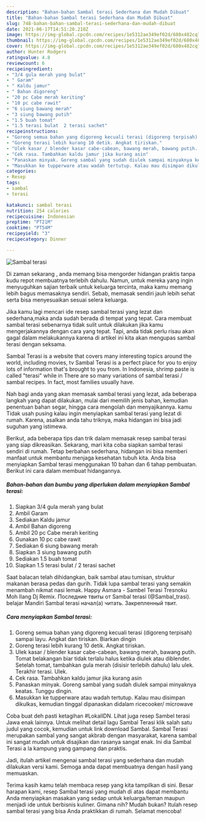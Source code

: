 ```yaml
---
description: "Bahan-bahan Sambal terasi Sederhana dan Mudah Dibuat"
title: "Bahan-bahan Sambal terasi Sederhana dan Mudah Dibuat"
slug: 748-bahan-bahan-sambal-terasi-sederhana-dan-mudah-dibuat
date: 2021-06-17T14:51:20.210Z
image: https://img-global.cpcdn.com/recipes/1e5312ae349ef02d/680x482cq70/sambal-terasi-foto-resep-utama.jpg
thumbnail: https://img-global.cpcdn.com/recipes/1e5312ae349ef02d/680x482cq70/sambal-terasi-foto-resep-utama.jpg
cover: https://img-global.cpcdn.com/recipes/1e5312ae349ef02d/680x482cq70/sambal-terasi-foto-resep-utama.jpg
author: Hunter Rodgers
ratingvalue: 4.8
reviewcount: 6
recipeingredient:
- "3/4 gula merah yang bulat"
- " Garam"
- " Kaldu jamur"
- " Bahan digoreng"
- "20 pc Cabe merah keriting"
- "10 pc cabe rawit"
- "6 siung bawang merah"
- "3 siung bawang putih"
- "1.5 buah tomat"
- "1.5 terasi bulat  2 terasi sachet"
recipeinstructions:
- "Goreng semua bahan yang digoreng kecuali terasi (digoreng terpisah) sampai layu. Angkat dan tiriskan. Biarkan dingin"
- "Goreng terasi lebih kurang 10 detik. Angkat tiriskan."
- "Ulek kasar / blender kasar cabe-cabean, bawang merah, bawang putih. Tomat belakangan biar tidak terlalu halus ketika diulek atau diblender. Setelah tomat, tambahkan gula merah (disisir terlebih dahulu) lalu ulek. Terakhir terasi. Ulek."
- "Cek rasa. Tambahkan kaldu jamur jika kurang asin"
- "Panaskan minyak. Goreng sambal yang sudah diulek sampai minyaknya keatas. Tunggu dingin."
- "Masukkan ke tupperware atau wadah tertutup. Kalau mau disimpan dikulkas, kemudian tinggal dipanaskan didalam ricecooker/ microwave"
categories:
- Resep
tags:
- sambal
- terasi

katakunci: sambal terasi 
nutrition: 254 calories
recipecuisine: Indonesian
preptime: "PT21M"
cooktime: "PT54M"
recipeyield: "3"
recipecategory: Dinner

---
```



![Sambal terasi](https://img-global.cpcdn.com/recipes/1e5312ae349ef02d/680x482cq70/sambal-terasi-foto-resep-utama.jpg)

Di zaman  sekarang , anda memang bisa mengorder hidangan praktis tanpa kudu repot membuatnya terlebih dahulu. Namun, untuk mereka yang ingin menyuguhkan sajian terbaik untuk keluarga tercinta, maka kamu memang lebih bagus memasaknya sendiri. Sebab, memasak sendiri jauh lebih sehat serta bisa menyesuaikan sesuai selera keluarga.

Jika kamu lagi mencari ide resep sambal terasi yang lezat dan sederhana,maka anda sudah berada di tempat yang tepat. Cara membuat sambal terasi  sebenarnya tidak sulit untuk dilakukan jika kamu mengerjakannya dengan cara yang tepat. Tapi, anda tidak perlu risau akan gagal dalam melakukannya 
karena di artikel ini kita akan mengupas sambal terasi dengan seksama.  

Sambal Terasi is a website that covers many interesting topics around the world, including movies, tv Sambal Terasi is a perfect place for you to enjoy lots of information that&#39;s brought to you from. In Indonesia, shrimp paste is called &#34;terasi&#34; while in There are so many variations of sambal terasi / sambal recipes. In fact, most families usually have.

Nah bagi anda yang akan memasak sambal terasi yang lezat, ada beberapa langkah yang dapat dilakukan, mulai dari memilih jenis bahan, kemudian penentuan bahan segar, hingga cara mengolah dan menyajikannya. kamu Tidak usah pusing kalau ingin menyiapkan sambal terasi yang lezat di rumah. Karena, asalkan anda  tahu triknya, maka hidangan ini bisa jadi suguhan yang istimewa.

Berikut, ada beberapa tips dan trik dalam memasak resep sambal terasi yang siap dikreasikan. Sekarang, mari kita coba siapkan sambal terasi sendiri di rumah. Tetap berbahan sederhana, hidangan ini bisa memberi manfaat untuk membantu menjaga kesehatan tubuh kita. Anda bisa menyiapkan Sambal terasi menggunakan 10 bahan dan 6 tahap pembuatan. Berikut ini cara dalam membuat hidangannya.

<!--inarticleads1-->

##### Bahan-bahan dan bumbu yang diperlukan dalam menyiapkan Sambal terasi:

1. Siapkan 3/4 gula merah yang bulat
1. Ambil  Garam
1. Sediakan  Kaldu jamur
1. Ambil  Bahan digoreng
1. Ambil 20 pc Cabe merah keriting
1. Gunakan 10 pc cabe rawit
1. Sediakan 6 siung bawang merah
1. Siapkan 3 siung bawang putih
1. Sediakan 1.5 buah tomat
1. Siapkan 1.5 terasi bulat / 2 terasi sachet


Saat balacan telah dihidangkan, baik sambal atau tumisan, struktur makanan berasa pedas dan gurih. Tidak lupa sambal terasi yang semakin menambah nikmat nasi lemak. Happy Asmara - Sambel Terasi Tresnoku Moh Ilang Dj Remix. Последние твиты от Sambal terasi (@Sambal_trasi). belajar Mandiri Sambal terasi начал(а) читать. Закрепленный твит. 

<!--inarticleads2-->

##### Cara menyiapkan Sambal terasi:

1. Goreng semua bahan yang digoreng kecuali terasi (digoreng terpisah) sampai layu. Angkat dan tiriskan. Biarkan dingin
1. Goreng terasi lebih kurang 10 detik. Angkat tiriskan.
1. Ulek kasar / blender kasar cabe-cabean, bawang merah, bawang putih. Tomat belakangan biar tidak terlalu halus ketika diulek atau diblender. Setelah tomat, tambahkan gula merah (disisir terlebih dahulu) lalu ulek. Terakhir terasi. Ulek.
1. Cek rasa. Tambahkan kaldu jamur jika kurang asin
1. Panaskan minyak. Goreng sambal yang sudah diulek sampai minyaknya keatas. Tunggu dingin.
1. Masukkan ke tupperware atau wadah tertutup. Kalau mau disimpan dikulkas, kemudian tinggal dipanaskan didalam ricecooker/ microwave


Coba buat deh pasti ketagihan #LokalIDN. Lihat juga resep Sambel terasi Jawa enak lainnya. Untuk melihat detail lagu Sambal Terasi klik salah satu judul yang cocok, kemudian untuk link download Sambal. Sambal Terasi merupakan sambal yang sangat akbrab dengan masyarakat, karena sambal ini sangat mudah untuk disajikan dan rasanya sangat enak. Ini dia Sambal Terasi a la kampung yang gampang dan praktis. 

Jadi, itulah artikel mengenai  sambal terasi  yang sederhana dan mudah dilakukan versi kami. Semoga anda dapat membuatnya dengan hasil yang memuaskan. 

Terima kasih kamu telah membaca resep yang kita tampilkan di sini. Besar harapan kami, resep  Sambal terasi yang mudah di atas dapat membantu Anda menyiapkan masakan yang sedap untuk keluarga/teman maupun menjadi ide untuk berbisnis kuliner. Gimana nih? Mudah bukan? Itulah resep sambal terasi yang bisa Anda praktikkan di rumah. Selamat mencoba!

